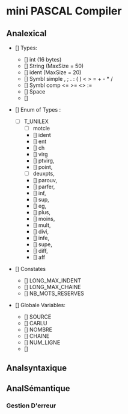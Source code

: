 # mini PASCAL Compiler

## Analexical
- [] Types:
    - [] int (16 bytes)
    - [] String (MaxSize = 50)
    - [] ident (MaxSize = 20)
    - [] Symbl simple , ; . : ( ) < > = + - * / 
    - [] Symbl comp <= >= <> :=
    - [] Space 
    - [] 
- [] Enum of Types :
    - [ ] T_UNILEX
        - [ ] motcle
        - [] ident
        - [] ent
        - [] ch
        - [] virg 
        - [] ptvirg, 
        - [] point, 
        - [ ] deuxpts, 
        - [] parouv, 
        - [] parfer, 
        - [] inf, 
        - [] sup, 
        - [] eg, 
        - [] plus, 
        - [] moins, 
        - [] mult, 
        - [] divi, 
        - [] infe, 
        - [] supe,
        - [] diff, 
        - [] aff
- [] Constates
    - [] LONG_MAX_INDENT
    - [] LONG_MAX_CHAINE
    -  [] NB_MOTS_RESERVES

- [] Globale Variables:
    - [] SOURCE
    - [] CARLU
    - [] NOMBRE
    - [] CHAINE
    - [] NUM_LIGNE
    - [] 
##  Analsyntaxique



## AnalSémantique


### Gestion D'erreur
